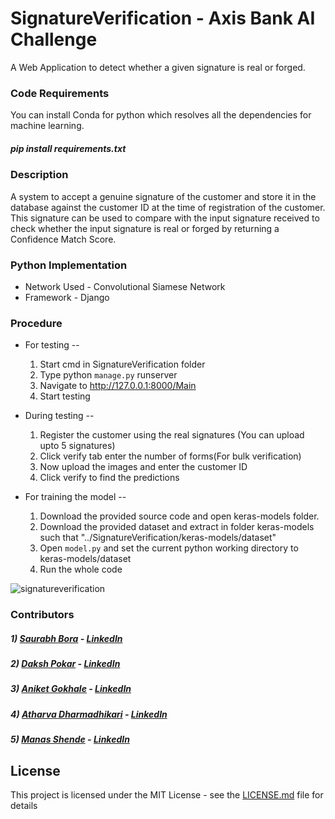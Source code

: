 # SignatureVerification - Axis Bank AI Challenge
A Web Application to detect whether a given signature is real or forged.

### Code Requirements
You can install Conda for python which resolves all the dependencies for machine learning.

##### pip install requirements.txt

### Description
A system to accept a genuine signature of the customer and store it in the database against the customer ID at the time of registration of the customer. This signature can be used to compare with the input signature received to check whether the input signature is real or forged by returning a Confidence Match Score.

### Python  Implementation

* Network Used - Convolutional Siamese Network
* Framework - Django

### Procedure
  
 * For testing -- 
      1. Start cmd in SignatureVerification folder
      2. Type python `manage.py` runserver 
      3. Navigate to http://127.0.0.1:8000/Main 
      4. Start testing 

 * During testing -- 
      1. Register the customer using the real signatures (You can upload upto 5 signatures)
      2. Click verify tab enter the number of forms(For bulk verification) 
      3. Now upload the images and enter the customer ID 
      4. Click verify to find the predictions

 * For training the model --
      1. Download the provided source code and open keras-models folder.
      2. Download the provided dataset and extract in folder keras-models such that "../SignatureVerification/keras-models/dataset"
      3. Open `model.py` and set the current python working directory to keras-models/dataset
      4. Run the whole code

![signatureverification](https://user-images.githubusercontent.com/29205181/50221245-89127780-03ba-11e9-879f-9e1ade4898c5.gif)

### Contributors

##### 1) [Saurabh Bora](https://github.com/enthussb) - [LinkedIn](https://linkedin.com/in/saurabh-bora)
##### 2) [Daksh Pokar](https://github.com/dakshpokar) - [LinkedIn](https://linkedin.com/in/dakshpokar)
##### 3) [Aniket Gokhale](https://github.com/aniketgokhale) - [LinkedIn](https://www.linkedin.com/in/aniket-g-552837b6/)
##### 4) [Atharva Dharmadhikari](https://github.com/Atharva13) - [LinkedIn](https://www.linkedin.com/in/atharva-dharmadhikari/)
##### 5) [Manas Shende](https://github.com/ms2607) - [LinkedIn](https://www.linkedin.com/in/manas-shende-6b6656126/)

## License

This project is licensed under the MIT License - see the [LICENSE.md](LICENSE.md) file for details

